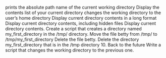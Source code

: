 prints the absolute path name of the current working directory
Display the contents list of your current directory
changes the working directory to the user’s home directory
Display current directory contents in a long format
Display current directory contents, including hidden files
Display current directory contents.
Create a script that creates a directory named my_first_directory in the /tmp/ directory.
Move the file betty from /tmp/ to /tmp/my_first_directory
Delete the file betty.
Delete the directory my_first_directory that is in the /tmp directory
10. Back to the future
Write a script that changes the working directory to the previous one.
